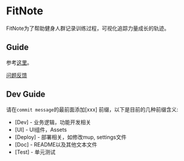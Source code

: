 # FitNote

FitNote为了帮助健身人群记录训练过程，可视化追踪力量成长的轨迹。

## Guide

参考[这里](./docs/Instruction.md)。

[问题反馈](https://github.com/Here21/FitNote/issues)

## Dev Guide

请在`commit message`的最前面添加[xxx] 前缀，以下是目前的几种前缀含义:
- [Dev] - 业务逻辑，功能开发相关
- [UI] - UI组件，Assets
- [Deploy] - 部署相关，如修改mup, settings文件
- [Doc] - README以及其他文本文件
- [Test] - 单元测试
